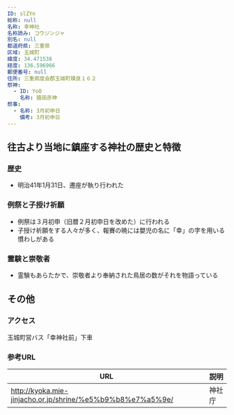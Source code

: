 ```yaml
---
ID: slZYn
総称: null
名称: 幸神社
名称読み: コウジンジャ
別名: null
都道府県: 三重県
区域: 玉城町
緯度: 34.471538
経度: 136.596966
郵便番号: null
住所: 三重県度会郡玉城町積良１６２
祭神:
  - ID: YoO
    名称: 猿田彦神
祭事:
  - 名称: 3月初申日
    備考: 3月初申日
---
```


## 往古より当地に鎮座する神社の歴史と特徴

### 歴史

- 明治41年1月31日、遷座が執り行われた

### 例祭と子授け祈願

- 例祭は３月初申（旧暦２月初申日を改めた）に行われる
- 子授け祈願をする人々が多く、報賽の暁には嬰児の名に「幸」の字を用いる慣わしがある

### 霊験と崇敬者

- 霊験もあらたかで、崇敬者より奉納された鳥居の数がそれを物語っている

## その他

### アクセス

玉城町営バス「幸神社前」下車

### 参考URL

| URL                                                        | 説明   |
| ---------------------------------------------------------- | ------ |
| http://kyoka.mie-jinjacho.or.jp/shrine/%e5%b9%b8%e7%a5%9e/ | 神社庁 |
